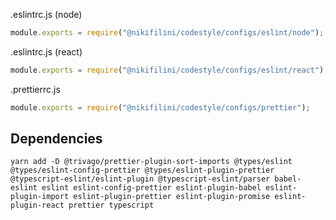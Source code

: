 .eslintrc.js (node)
```js
module.exports = require("@nikifilini/codestyle/configs/eslint/node");
```

.eslintrc.js (react)
```js
module.exports = require("@nikifilini/codestyle/configs/eslint/react");
```


.prettierrc.js
```js
module.exports = require("@nikifilini/codestyle/configs/prettier");
```

## Dependencies
```
yarn add -D @trivago/prettier-plugin-sort-imports @types/eslint @types/eslint-config-prettier @types/eslint-plugin-prettier @typescript-eslint/eslint-plugin @typescript-eslint/parser babel-eslint eslint eslint-config-prettier eslint-plugin-babel eslint-plugin-import eslint-plugin-prettier eslint-plugin-promise eslint-plugin-react prettier typescript
```
